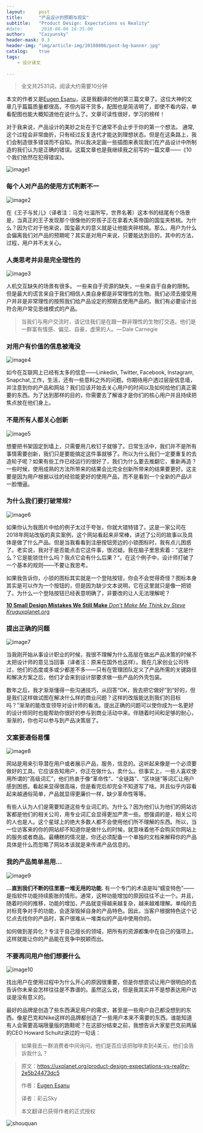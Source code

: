 ```yaml
---
layout:     post
title:      "产品设计的预期与现实"
subtitle:   "Product Design: Expectations vs Reality"
#date:       2018-08-06 16:35:00
author:     "Caiyunsky"
header-mask: 0.3
header-img: "img/article-img/20180806/post-bg-banner.jpg"
catalog:    true
tags:
    - 设计译文
    
---
```


> 全文共2531词，阅读大约需要10分钟
>

本文的作者又是[Eugen Eşanu](https://uxplanet.org/@eugenesanu?source=post_header_lockup)，这是我翻译的他的第三篇文章了。这位大神的文章几乎篇篇质量都很高，不但内容干货多，配图也是简洁明了，即使不看内容，单看配图也能大概知道他在说什么了。文章可读性很好，学习的榜样！

对于我来说，产品设计的美妙之处在于它通常不会止步于你的第一个想法。 通常, 这个过程会非常曲折，只有经过反复迭代才能达到理想状态。但是在这条路上，我们会制造很多错误而不自知。所以我决定画一些插图来表现我们在产品设计中所制造的我们认为是正确的错误。这篇文章也是我继续我之前写的一篇文章——《10个我们依然在犯得错误》。

![image1](/img/article-img/20180806/image1.jpg)

### 每个人对产品的使用方式判断不一

![image2](/img/article-img/20180806/image2.jpg)

在《王子与贫儿》（译者注：马克·吐温所写，世界名著）这本书的结尾有个场景是，当真正的王子发现那个很像他的穷孩子正在拿着大英帝国的国玺夹核桃。为什么？因为它对于他来说，国玺最大的意义就是让他能夹碎核桃。那么，用户为什么会偏离我们对产品的预期呢？其实是对用户来说，只要能达到目的，其中的方法，过程，用户并不太关心。





### 人类思考并非是完全理性的

![image3](/img/article-img/20180806/image3.jpg)

人机交互缺失的场景有很多。 一些来自于资源的缺失，一些来自于自身的限制。但是最大的谎言来自于我们相信人类自身都是非常理性的生物。我们必须去接受用户并非是非常理性的按照我们给产品设定的预期去使用产品的。我们有必要设计出符合用户常见思维模式的产品。

> 当我们与用户交流时，请记住我们是在跟一群非理性的生物打交道。他们是一群富有情感、偏见、自豪，虚荣的人。— Dale Carnegie





### 对用户有价值的信息被淹没

![image4](/img/article-img/20180806/image4.jpg)

如今在互联网上已经有太多的信息——Linkedin, Twitter, Facebook, Instagram, Snapchat,工作，生活，还有一些意料之外的问题。你期待用户透过层层信息墙，并注意到你的产品和网站？我们应该开始去关心用户的时间以及如何给他们真正需要的东西。为了达到那样的目的，你需要去了解谁才是你们的核心用户并且持续把焦点放在他们身上。





### 不是所有人都关心创新

![image5](/img/article-img/20180806/image5.jpg)

想要把书架固定到墙上，只需要用几枚钉子就够了。日常生活中，我们并不是所有事情需要创新，我们只是要能搞定这件事就够了。所以为什么我们一定要重复的去造轮子呢？如果有些工作已经运行的很好了，我们为什么要去推翻它，重新再造？一些时候，使用成熟的方法所带来的结果会比完全创新所带来的结果要更好。这主要是因为用户根据以往的经验能更好的使用产品，而不是看到一个全新的产品UI一脸懵逼。





### 为什么我们要打破常规?

![image6](/img/article-img/20180806/image6.jpg)

如果你认为我图片中给的例子太过于夸张，你就大错特错了。这是一家公司在2018年网站改版的真实案例，这个网站看起来非常棒，讲述了公司的故事以及具体是做了什么产品。但是当我看看到注册按钮旁边的小锁图标时，我有点儿困惑了。老实说，我对于是否能点击它这件事，很迟疑。我在脑子里思索着：“这是什么？它是能锁住什么吗？我点它会有什么后果？”。在这个例子中，设计师打破了一个基本的规则——不要让我思考。

如果我告诉你，小锁的图标其实就是一个登陆按钮，你会不会觉得奇怪？图标本身其实是可以作为一个按钮的，但是因为缺少文本说明，它在这里就只是像一把锁了。为什么一个登陆按钮已经表意明确了，非要改的让人无法理解呢？

[**10 Small Design Mistakes We Still Make**
*Don’t Make Me Think by Steve Krug*uxplanet.org](https://uxplanet.org/10-small-design-mistakes-we-still-make-1cd5f60bc708)





### 提出正确的问题

![image7](/img/article-img/20180806/image7.jpg)

当我刚开始从事设计职业的时候，我很不理解为什么高层在做出产品决策的时候不太把设计师的意见当回事（译者注：原来在国外也这样）。我在几家创业公司待过，他们的态度或多或少都差不多——只有在管理团队定义了产品所需的关键路径和解决方案之后，他们才会来到设计部要求做一些产品的外壳包装。

数年之后，我才渐渐懂得一些沟通技巧，从回答“OK，我去把它做好”到“好的，但是我们这样做试图在解决什么样的商业问题？这样的改版能达到我们的目标吗？”渐渐的能改变领导对设计师的看法。提出正确的问题可以使你成为一名更好的设计师同时也能帮助你很好的参与到商业活动中来。伴随着时间和足够的耐心，渐渐的，你也可以参与到产品决策层了。





### 文案要通俗易懂

![image8](/img/article-img/20180806/image8.jpg)

网站是用来引导潜在用户或者展示产品，服务，信息的。这听起来像是一个必须要做好的工具。它应该告知用户，你正在做什么，卖什么。但事实上，一些人喜欢使用所谓的“高级词汇”，他们热衷于像“革命性”、“全链路”、“区块链”等词汇让用户感到困惑。看起来显得很高端，但是看完后却完全不知道写了啥。并且似乎内容看起来越通俗简单，产品就显得更廉价一样，缺少革命性等等。

有些人认为人们是需要知道这些专业词汇的。为什么？因为他们认为他们的网站访客都是他们的相关公司，用专业词汇会显得更加严肃一些。想强调的是，相关公司的人也是人。这个星球上的绝大多数人都不会使用他们所不理解的东西。所以，当一位访客来的你的网站却不知道你是做什么的时候，就意味着他不会购买你网站上的服务或者商品。最糟糕的情况是，你还必须配备一个单独的文档来解释你的产品具体是什么而忽略了网站本该就是来传递产品信息的。





### 我的产品简单易用…

![image9](/img/article-img/20180806/image9.jpg)

**…直到我们不断的往里塞一堆无用的功能.** 有一个专门的术语是叫“蠕变特色”——是指软件功能持续膨胀的情形。通常，这种功能增加的原因往往不止一个。并且，随着时间的推移，功能的增加，产品就变得越来越复杂，越来越难理解。单纯的去对标竞争对手的功能，会逐渐毁掉自身的产品特色。因此，当客户根据特色这个记忆点去找你的产品时，客户很难从一堆类似的产品中使用你的。

如何做到差异化？专注于自己擅长的领域，把所有的资源都集中在自己的强项上。这样就能让你的产品能在竞争中脱颖而出。





### 不要再问用户他们想要什么

![image10](/img/article-img/20180806/image10.jpg)

找出用户在使用过程中为什么开心的原因很重要，但是你想尝试让用户很明白的去告诉你未来会怎样往往是不靠谱的。虽然这么说，但是我其实并不是想表达用户访谈是没有意义的。

最好的品牌是创造了些东西满足用户的需求，甚至是一些用户自己都没想到的东西。像星巴克和Nike这样的品牌都创造了一些用户本来不需要的东西。谁能知道有人会需要高端限量版的跑鞋呢？在这部分结束之前，我想告诉大家星巴克前两届的CEO Howard Schultz讲过的一句话：

> 如果我去一群消费者中间询问，他们是否应该把咖啡卖到4美元，他们会告诉我什么？



> 原文：https://uxplanet.org/product-design-expectations-vs-reality-2e5b24473dc5
>
> 作者：[Eugen Eşanu](https://uxplanet.org/@eugenesanu?source=post_header_lockup)
>
> 译者：彩云Sky
>
> 本文翻译已获得作者的正式授权

![shouquan](/img/article-img/20180806/shouquan.png)
